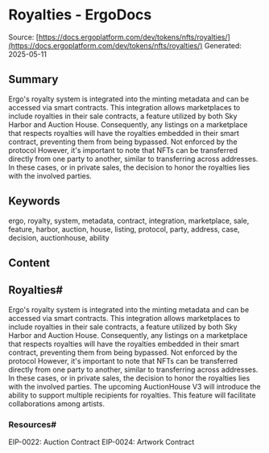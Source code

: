 # Royalties - ErgoDocs
Source: [https://docs.ergoplatform.com/dev/tokens/nfts/royalties/](https://docs.ergoplatform.com/dev/tokens/nfts/royalties/)
Generated: 2025-05-11

## Summary
Ergo's royalty system is integrated into the minting metadata and can be accessed via smart contracts. This integration allows marketplaces to include royalties in their sale contracts, a feature utilized by both Sky Harbor and Auction House. Consequently, any listings on a marketplace that respects royalties will have the royalties embedded in their smart contract, preventing them from being bypassed. Not enforced by the protocol However, it's important to note that NFTs can be transferred directly from one party to another, similar to transferring across addresses. In these cases, or in private sales, the decision to honor the royalties lies with the involved parties.

## Keywords
ergo, royalty, system, metadata, contract, integration, marketplace, sale, feature, harbor, auction, house, listing, protocol, party, address, case, decision, auctionhouse, ability

## Content
## Royalties#
Ergo's royalty system is integrated into the minting metadata and can be accessed via smart contracts. This integration allows marketplaces to include royalties in their sale contracts, a feature utilized by both Sky Harbor and Auction House. Consequently, any listings on a marketplace that respects royalties will have the royalties embedded in their smart contract, preventing them from being bypassed.
Not enforced by the protocol
However, it's important to note that NFTs can be transferred directly from one party to another, similar to transferring across addresses. In these cases, or in private sales, the decision to honor the royalties lies with the involved parties.
The upcoming AuctionHouse V3 will introduce the ability to support multiple recipients for royalties. This feature will facilitate collaborations among artists.

### Resources#
EIP-0022: Auction Contract
EIP-0024: Artwork Contract
